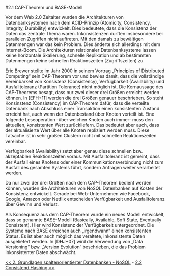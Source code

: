 #2.1 CAP-Theorem und BASE-Modell

Vor dem Web 2.0 Zeitalter wurden die Architekturen von Datenbanksystemen nach dem ACID-Prinzip (Atomicity, Consistency, Integrity, Durability) entwickelt. Dies bedeutete, dass die Konsistenz der Daten das zentrale Thema waren. Inkonsistenzen
durften insbesondere bei parallelen Zugriffen nicht auftreten. Mit den damals zu bewältigen Datenmengen war das kein Problem. Dies änderte sich allerdings mit dem
Internet-Boom. Die Architekturen relationaler Datenbanksysteme lassen keine
horizontale Skalierung, schnelle Replikation und ab bestimmten Datenmengen keine
schnellen Reaktionszeiten (Zugriffszeiten) zu.

Eric Brewer stellte im Jahr 2000 in seinem Vortrag „Principles of Distributed Computing“
sein CAP-Theorem vor und bewies damit, dass die vollständige Vereinbarkeit
von Konsistenz (Consistency), Verfügbarkeit (Availability) und Ausfalltoleranz (Partition
Tolerance) nicht möglich ist. Die Kernaussage des CAP-Theorems besagt, dass
nur zwei dieser drei Größen erreicht werden können. In [EFH+11] werden die drei
Größen genauer beschrieben. So steht Konsinstenz (Consistency) im CAP-Theorem
dafür, dass die verteilte Datenbank nach Abschluss einer Transaktion einen konsistenten
Zustand erreicht hat, auch wenn der Datenbestand über Knoten verteilt ist.
Eine folgende Leseoperation -über welchen Knoten auch immer- muss den aktuellen,
konsistenten Wert zurückliefern. Das bedeutet aber auch, dass der aktualisierte Wert
über alle Knoten repliziert werden muss. Diese Tatsache ist in sehr großen Clustern
nicht mit schnellen Reaktionszeiten vereinbar.

Verfügbarkeit (Availability) setzt aber genau diese schnellen bzw. akzeptablen Reaktionszeiten
voraus. Mit Ausfalltoleranz ist gemeint, dass der Ausfall eines Knotens
oder einer Kommunikationsverbindung nicht zum Ausfall des gesamten Systems
führt, sondern Anfragen weiter verarbeitet werden.

Da nur zwei der drei Größen nach dem CAP-Theorem bedient werden können, wurden
die Architekturen von NoSQL Datenbanken auf Kosten der Konsistenz entwickelt.
Gerade bei Web-Unternehmen wie Facebook, Google, Amazon oder Netflix
entscheiden Verfügbarkeit und Ausfalltoleranz über Gewinn und Verlust.

Als Konsequenz aus dem CAP-Theorem wurde ein neues Modell entwickelt, dass so
genannte BASE-Modell (Basically, Available, Soft State, Eventually Consistent). Hier
wird Konsistenz der Verfügbarkeit untergeordnet. Die Systeme nach BASE erreichen
auch „irgendwann“ einen konsistenten Status. Es ist aber auch möglich das veraltete,
inkonsistente Daten ausgeliefert werden. In [DHJ+07] wird die Verwendung von „Data Versioning“ bzw. „Version Evolution“ beschrieben, die das Problem inkonsistenter
Daten abschwächt.


[<< 2. Grundlagen spaltenorientierter Datenbanken - NoSQL](grundlagen_2.md) - [2.2 Consistend Hashing >>](grundlagen_2_2.md)